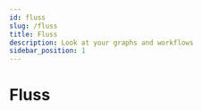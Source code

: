 ```yaml
---
id: fluss
slug: /fluss
title: Fluss
description: Look at your graphs and workflows
sidebar_position: 1
---
```


# Fluss
